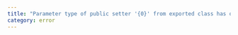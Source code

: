 ```yaml
---
title: "Parameter type of public setter '{0}' from exported class has or is using name '{1}' from private module '{2}'."
category: error
---
```

